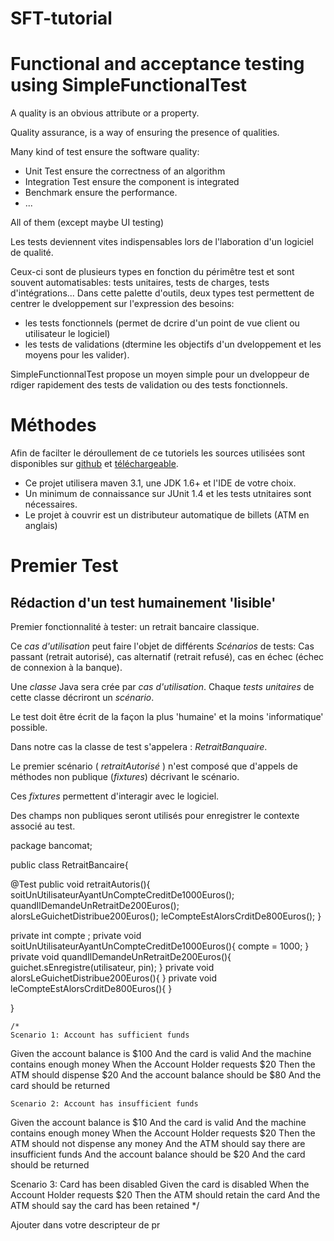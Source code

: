 SFT-tutorial
============

# Functional and acceptance testing using SimpleFunctionalTest

A quality is an obvious attribute or a property.

Quality assurance, is a way of ensuring the presence of qualities.

Many kind of test ensure the software quality:
* Unit Test ensure the correctness of an algorithm
* Integration Test ensure the component is integrated
* Benchmark ensure the performance.
* ...

All of them (except maybe UI testing)


Les tests deviennent vites indispensables lors de l'laboration d'un logiciel de qualit&eacute;.
  
Ceux-ci sont de plusieurs types en fonction du p&eacute;rimêtre test et sont souvent automatisables: tests unitaires, tests de charges, tests d'int&eacute;grations...
Dans cette palette d'outils, deux types test permettent de centrer le dveloppement sur l'expression des besoins:

* les tests fonctionnels (permet de dcrire d'un point de vue client ou utilisateur le logiciel) 
* les tests de validations (dtermine les objectifs d'un dveloppement et les moyens pour les valider).

 SimpleFunctionnalTest propose un moyen simple pour un dveloppeur de rdiger rapidement des tests de validation ou des tests fonctionnels.


# M&eacute;thodes 
Afin de facilter le d&eacute;roullement de ce tutoriels les sources utilis&eacute;es sont disponibles sur [github](https://github.com/slezier/SFT-tutoriel) et [t&eacute;l&eacute;chargeable](https://github.com/slezier/SFT-tutoriel/archive/master.zip).

* Ce projet utilisera maven 3.1, une JDK 1.6+ et l'IDE de votre choix.
* Un minimum de connaissance sur JUnit 1.4 et les tests utnitaires sont n&eacute;cessaires.
* Le projet &agrave; couvrir est un distributeur automatique de billets (ATM en anglais) 

# Premier Test
##  R&eacute;daction d'un test humainement 'lisible'

 Premier fonctionnalit&eacute; &agrave; tester: un retrait bancaire classique.
 
 Ce _cas d'utilisation_ peut faire l'objet de diff&eacute;rents _Sc&eacute;narios_ de tests: Cas passant (retrait autoris&eacute;), cas alternatif (retrait refus&eacute;), cas en &eacute;chec (&eacute;chec de connexion &agrave; la banque).

 Une _classe_ Java sera cr&eacute;e par _cas d'utilisation_. 
 Chaque _tests unitaires_ de cette classe d&eacute;criront un _sc&eacute;nario_.
 
 Le test doit être &eacute;crit de la façon la plus 'humaine' et la moins 'informatique' possible.

 Dans notre cas la classe de test s'appelera : _RetraitBanquaire_.
 
 Le premier sc&eacute;nario ( _retraitAutoris&eacute;_ ) n'est compos&eacute; que d'appels de m&eacute;thodes non publique (_fixtures_) d&eacute;crivant le sc&eacute;nario.
 
 Ces _fixtures_ permettent d'interagir avec le logiciel.
 
 Des champs non publiques seront utilis&eacute;s pour enregistrer le contexte associ&eacute; au test.

package bancomat;


public class RetraitBancaire{

  @Test
  public void retraitAutoris(){
    soitUnUtilisateurAyantUnCompteCreditDe1000Euros();
    quandIlDemandeUnRetraitDe200Euros();
    alorsLeGuichetDistribue200Euros();
    leCompteEstAlorsCrditDe800Euros();
  }

  private int compte ;
  private void soitUnUtilisateurAyantUnCompteCreditDe1000Euros(){
    compte = 1000;
  }
  private void quandIlDemandeUnRetraitDe200Euros(){
	guichet.sEnregistre(utilisateur, pin);
  }
  private void alorsLeGuichetDistribue200Euros(){
  }
  private void leCompteEstAlorsCrditDe800Euros(){
  }


}
  
  

    /*
    Scenario 1: Account has sufficient funds
Given the account balance is \$100
 And the card is valid
 And the machine contains enough money
When the Account Holder requests \$20
Then the ATM should dispense \$20
 And the account balance should be \$80
 And the card should be returned

    Scenario 2: Account has insufficient funds
Given the account balance is \$10
 And the card is valid
 And the machine contains enough money
When the Account Holder requests \$20
Then the ATM should not dispense any money
 And the ATM should say there are insufficient funds
 And the account balance should be \$20
 And the card should be returned

Scenario 3: Card has been disabled
Given the card is disabled
When the Account Holder requests \$20
Then the ATM should retain the card
And the ATM should say the card has been retained
     */

  Ajouter dans votre descripteur de pr